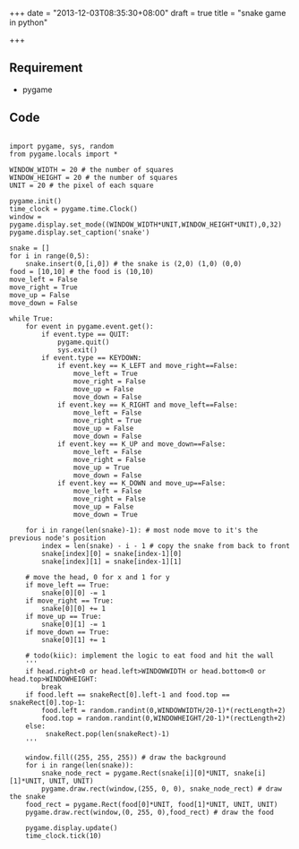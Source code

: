 +++
date = "2013-12-03T08:35:30+08:00"
draft = true
title = "snake game in python"

+++



## Requirement

* pygame

## Code

<pre><code>
import pygame, sys, random
from pygame.locals import *

WINDOW_WIDTH = 20 # the number of squares
WINDOW_HEIGHT = 20 # the number of squares
UNIT = 20 # the pixel of each square

pygame.init()
time_clock = pygame.time.Clock()
window = pygame.display.set_mode((WINDOW_WIDTH*UNIT,WINDOW_HEIGHT*UNIT),0,32)
pygame.display.set_caption('snake')

snake = []
for i in range(0,5):
    snake.insert(0,[i,0]) # the snake is (2,0) (1,0) (0,0)
food = [10,10] # the food is (10,10)
move_left = False
move_right = True
move_up = False
move_down = False

while True:
    for event in pygame.event.get():
        if event.type == QUIT:
            pygame.quit()
            sys.exit()
        if event.type == KEYDOWN:
            if event.key == K_LEFT and move_right==False:
                move_left = True
                move_right = False
                move_up = False
                move_down = False
            if event.key == K_RIGHT and move_left==False:
                move_left = False
                move_right = True
                move_up = False
                move_down = False
            if event.key == K_UP and move_down==False:
                move_left = False
                move_right = False
                move_up = True
                move_down = False
            if event.key == K_DOWN and move_up==False:
                move_left = False
                move_right = False
                move_up = False
                move_down = True

    for i in range(len(snake)-1): # most node move to it's the previous node's position
        index = len(snake) - i - 1 # copy the snake from back to front
        snake[index][0] = snake[index-1][0]
        snake[index][1] = snake[index-1][1]
        
    # move the head, 0 for x and 1 for y 
    if move_left == True:
        snake[0][0] -= 1
    if move_right == True:
        snake[0][0] += 1
    if move_up == True:
        snake[0][1] -= 1
    if move_down == True:
        snake[0][1] += 1
   
    # todo(kiic): implement the logic to eat food and hit the wall
    ''' 
    if head.right<0 or head.left>WINDOWWIDTH or head.bottom<0 or head.top>WINDOWHEIGHT:
        break
    if food.left == snakeRect[0].left-1 and food.top == snakeRect[0].top-1:
        food.left = random.randint(0,WINDOWWIDTH/20-1)*(rectLength+2)
        food.top = random.randint(0,WINDOWHEIGHT/20-1)*(rectLength+2)
    else:
         snakeRect.pop(len(snakeRect)-1)
    '''

    window.fill((255, 255, 255)) # draw the background
    for i in range(len(snake)):
        snake_node_rect = pygame.Rect(snake[i][0]*UNIT, snake[i][1]*UNIT, UNIT, UNIT)
        pygame.draw.rect(window,(255, 0, 0), snake_node_rect) # draw the snake
    food_rect = pygame.Rect(food[0]*UNIT, food[1]*UNIT, UNIT, UNIT)
    pygame.draw.rect(window,(0, 255, 0),food_rect) # draw the food

    pygame.display.update()
    time_clock.tick(10)    
</code></pre>
